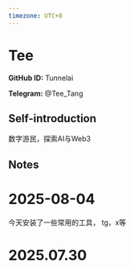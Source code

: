 ```yaml
---
timezone: UTC+8
---
```


# Tee

**GitHub ID:** Tunnelai

**Telegram:** @Tee_Tang

## Self-introduction

数字游民，探索AI与Web3

## Notes

<!-- Content_START -->
# 2025-08-04

今天安装了一些常用的工具， tg，x等


# 2025.07.30


<!-- Content_END -->
